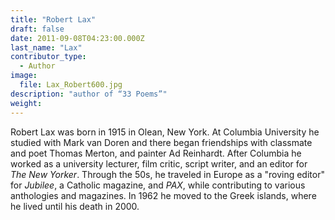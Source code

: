 ```yaml
---
title: "Robert Lax"
draft: false
date: 2011-09-08T04:23:00.000Z
last_name: "Lax"
contributor_type:
  - Author
image:
  file: Lax_Robert600.jpg
description: "author of “33 Poems”"
weight:
---
```


Robert Lax was born in 1915 in Olean, New York. At Columbia University he studied with Mark van Doren and there began friendships with classmate and poet Thomas Merton, and painter Ad Reinhardt. After Columbia he worked as a university lecturer, film critic, script writer, and an editor for _The New Yorker_. Through the 50s, he traveled in Europe as a "roving editor" for _Jubilee_, a Catholic magazine, and _PAX_, while contributing to various anthologies and magazines. In 1962 he moved to the Greek islands, where he lived until his death in 2000.

